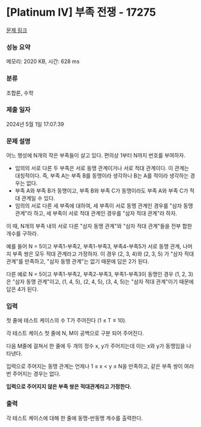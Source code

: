 # [Platinum IV] 부족 전쟁 - 17275 

[문제 링크](https://www.acmicpc.net/problem/17275) 

### 성능 요약

메모리: 2020 KB, 시간: 628 ms

### 분류

조합론, 수학

### 제출 일자

2024년 5월 1일 17:07:39

### 문제 설명

<p>어느 행성에 N개의 작은 부족들이 살고 있다. 편의상 1부터 N까지 번호를 부여하자.</p>

<ul>
	<li>임의의 서로 다른 두 부족은 서로 동맹 관계이거나 서로 적대 관계이다. 이 관계는 대칭적이다. 즉, 부족 A는 부족 B를 동맹이라 생각하나 B는 A를 적이라 생각하는 경우는 없다.</li>
	<li>부족 A와 부족 B가 동맹이고, 부족 B와 부족 C가 동맹이라도 부족 A와 부족 C가 적대 관계일 수 있다.</li>
	<li>임의의 서로 다른 세 부족에 대하여, 세 부족이 서로 동맹 관계인 경우를 "삼자 동맹 관계"라 하고, 세 부족이 서로 적대 관계인 경우를 "삼자 적대 관계"라 하자.</li>
</ul>

<p>이 때, N개의 부족 내의 서로 다른 "삼자 동맹 관계"와 "삼자 적대 관계"들을 전부 합한 개수를 구하라.</p>

<p>예를 들어 N = 5이고 부족1-부족2, 부족1-부족3, 부족4-부족5가 서로 동맹 관계, 나머지 부족 쌍은 모두 적대 관계라고 가정하자. 이 경우 (2, 3, 4)와 (2, 3, 5) 가 "삼자 적대 관계"를 만족하고, "삼자 동맹 관계"는 없기 때문에 답은 2가 된다.</p>

<p>다른 예로 N = 5이고 부족1-부족2, 부족2-부족3, 부족1-부족3이 동맹인 경우 (1, 2, 3)은 "삼자 동맹 관계"이고, (1, 4, 5), (2, 4, 5), (3, 4, 5)는 "삼자 적대 관계"이기 때문에 답은 4가 된다.</p>

### 입력 

 <p>첫 줄에 테스트 케이스의 수 T가 주어진다 (1 ≤ T ≤ 10).</p>

<p>각 테스트 케이스 첫 줄에 N, M이 공백으로 구분 되어 주어진다.</p>

<p>다음 M줄에 걸쳐서 한 줄에 두 개의 정수 x, y가 주어지는데 이는 x와 y가 동맹임을 나타낸다.</p>

<p>입력으로 주어지는 동맹 관계는 언제나 1 ≤ x < y ≤ N을 만족하고, 같은 부족 쌍이 여러 번 주어지는 경우는 없다.</p>

<p><strong>입력으로 주어지지 않은 부족 쌍은 적대관계라고 가정한다.</strong></p>

### 출력 

 <p>각 테스트 케이스에 대해 한 줄에 동맹-반동맹 계수를 출력한다.</p>

